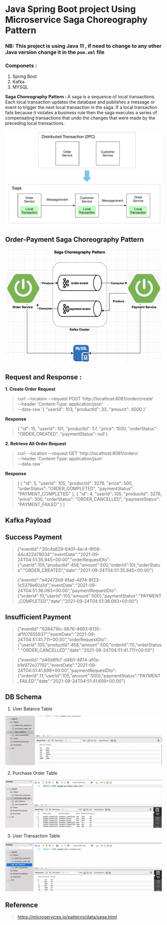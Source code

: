 # Java Spring Boot project Using Microservice Saga Choreography Pattern
### NB: This project is using Java 11 , if need to change to any other Java version change it in the `pom.xml` file 

### Componets :
1. Spring Boot
2. Kafka
3. MYSQL

**Saga Choreography Pattern :**  A saga is a sequence of local transactions. Each local transaction updates the database and publishes a message or event to trigger the next local transaction in the saga. If a local transaction fails because it violates a business rule then the saga executes a series of compensating transactions that undo the changes that were made by the preceding local transactions.

![Saga Choreography pattern](https://raw.githubusercontent.com/anurupborah2001/saga-coreography-pattern/main/images/saga-choreography1.png)


## Order-Payment Saga Choreography Pattern    

![Saga Choreography pattern](https://raw.githubusercontent.com/anurupborah2001/saga-coreography-pattern/main/images/saga-choreography-design.png)

## Request and Response :
 **1. Create Order Request**
> curl --location --request POST 'http://localhost:8081/order/create' \
--header 'Content-Type: application/json' \
--data-raw '{
"userId": 103,
"productId": 33,
"amount": 4000
}'

 **Response**
>{
"id": 15,
"userId": 101,
"productId": 57,
"price": 1500,
"orderStatus": "ORDER_CREATED",
"paymentStatus": null
}

 **2. Retrieve All Order Request**
> curl --location --request GET 'http://localhost:8081/orders' \
   --header 'Content-Type: application/json' \
   --data-raw '

 **Response**
> [
{
"id": 5,
"userId": 105,
"productId": 3276,
"price": 500,
"orderStatus": "ORDER_COMPLETED",
"paymentStatus": "PAYMENT_COMPLETED"
},
{
"id": 4,
"userId": 105,
"productId": 3276,
"price": 500,
"orderStatus": "ORDER_CANCELLED",
"paymentStatus": "PAYMENT_FAILED"
}
]

## Kafka Payload
  ## Success Payment 
> {"eventId":"30c4a629-640f-4ec4-9f08-44c422d79034","eventDate":"2021-09-24T04:51:35.945+00:00","orderRequestDto":{"userId":105,"productId":458,"amount":500,"orderId":10},"orderStatus":"ORDER_CREATED","date":"2021-09-24T04:51:35.945+00:00"}

> {"eventId":"e42472b8-6fad-4874-8f23-1c5379e80a1d","eventDate":"2021-09-24T04:51:36.093+00:00","paymentRequestDto":{"orderId":10,"userId":105,"amount":500},"paymentStatus":"PAYMENT_COMPLETED","date":"2021-09-24T04:51:36.093+00:00"}

 ## Insufficient Payment
> {"eventId":"9284716c-6676-4693-8135-af1f07655937","eventDate":"2021-09-24T04:51:41.711+00:00","orderRequestDto":{"userId":105,"productId":458,"amount":500,"orderId":11},"orderStatus":"ORDER_CANCELLED","date":"2021-09-24T04:51:41.711+00:00"}

> {"eventId":"d46d6fb7-d460-4814-af0e-b1e972e27192","eventDate":"2021-09-24T04:51:41.699+00:00","paymentRequestDto":{"orderId":11,"userId":105,"amount":500},"paymentStatus":"PAYMENT_FAILED","date":"2021-09-24T04:51:41.699+00:00"}

## DB Schema
1. User Balance Table

![Saga Choreography pattern](https://raw.githubusercontent.com/anurupborah2001/saga-coreography-pattern/main/images/db-img1.png)

2. Purchase Order Table

![Saga Choreography pattern](https://raw.githubusercontent.com/anurupborah2001/saga-coreography-pattern/main/images/db-img2.png)

3. User Transaction Table 

![Saga Choreography pattern](https://raw.githubusercontent.com/anurupborah2001/saga-coreography-pattern/main/images/db-img3.png)

## Reference
> https://microservices.io/patterns/data/saga.html